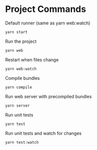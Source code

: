 # Project Commands

Default runner (same as yarn web:watch)
```shell
yarn start
```

Run the project
```shell
yarn web
```

Restart when files change
```shell
yarn web:watch
```

Compile bundles
```shell
yarn compile
```

Run web server with precompiled bundles
```shell
yarn server
```

Run unit tests
```shell
yarn test
```

Run unit tests and watch for changes
```shell
yarn test:watch
```
